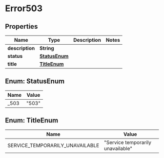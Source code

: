
# Error503

## Properties
Name | Type | Description | Notes
------------ | ------------- | ------------- | -------------
**description** | **String** |  | 
**status** | [**StatusEnum**](#StatusEnum) |  | 
**title** | [**TitleEnum**](#TitleEnum) |  | 


<a name="StatusEnum"></a>
## Enum: StatusEnum
Name | Value
---- | -----
_503 | &quot;503&quot;


<a name="TitleEnum"></a>
## Enum: TitleEnum
Name | Value
---- | -----
SERVICE_TEMPORARILY_UNAVAILABLE | &quot;Service temporarily unavailable&quot;



